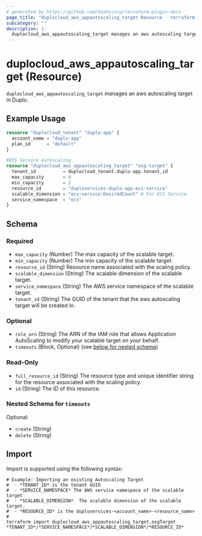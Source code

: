 ```yaml
---
# generated by https://github.com/hashicorp/terraform-plugin-docs
page_title: "duplocloud_aws_appautoscaling_target Resource - terraform-provider-duplocloud"
subcategory: ""
description: |-
  duplocloud_aws_appautoscaling_target manages an aws autoscaling target in Duplo.
---
```


# duplocloud_aws_appautoscaling_target (Resource)

`duplocloud_aws_appautoscaling_target` manages an aws autoscaling target in Duplo.

## Example Usage

```terraform
resource "duplocloud_tenant" "duplo-app" {
  account_name = "duplo-app"
  plan_id      = "default"
}

#ECS Service Autoscaling
resource "duplocloud_aws_appautoscaling_target" "asg-target" {
  tenant_id          = duplocloud_tenant.duplo-app.tenant_id
  max_capacity       = 4
  min_capacity       = 2
  resource_id        = "duploservices-duplo-app-ecs-service"
  scalable_dimension = "ecs:service:DesiredCount" # For ECS Service
  service_namespace  = "ecs"
}
```

<!-- schema generated by tfplugindocs -->
## Schema

### Required

- `max_capacity` (Number) The max capacity of the scalable target.
- `min_capacity` (Number) The min capacity of the scalable target.
- `resource_id` (String) Resource name associated with the scaling policy.
- `scalable_dimension` (String) The scalable dimension of the scalable target.
- `service_namespace` (String) The AWS service namespace of the scalable target.
- `tenant_id` (String) The GUID of the tenant that the aws autoscaling target will be created in.

### Optional

- `role_arn` (String) The ARN of the IAM role that allows Application AutoScaling to modify your scalable target on your behalf.
- `timeouts` (Block, Optional) (see [below for nested schema](#nestedblock--timeouts))

### Read-Only

- `full_resource_id` (String) The resource type and unique identifier string for the resource associated with the scaling policy.
- `id` (String) The ID of this resource.

<a id="nestedblock--timeouts"></a>
### Nested Schema for `timeouts`

Optional:

- `create` (String)
- `delete` (String)

## Import

Import is supported using the following syntax:

```shell
# Example: Importing an existing Autoscaling Target
#  - *TENANT_ID* is the tenant GUID
#  - *SERVICE_NAMESPACE* The AWS service namespace of the scalable target
#  - *SCALABLE_DIMENSION*  The scalable dimension of the scalable target.
#  - *RESOURCE_ID* is the duploservices-<account_name>-<resource_name>
#
terraform import duplocloud_aws_appautoscaling_target.asgTarget *TENANT_ID*/*SERVICE_NAMESPACE*/*SCALABLE_DIMENSION*/*RESOURCE_ID*
```

